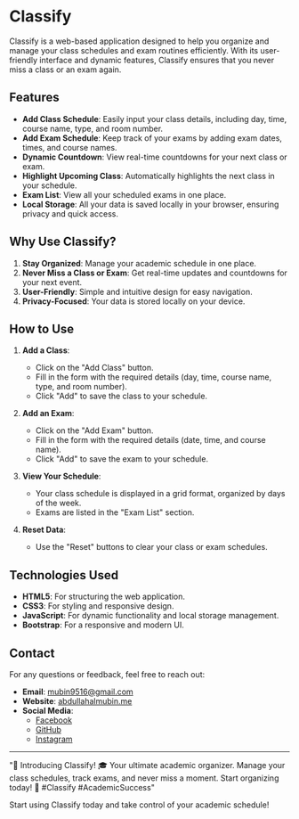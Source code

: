 # Classify

Classify is a web-based application designed to help you organize and manage your class schedules and exam routines efficiently. With its user-friendly interface and dynamic features, Classify ensures that you never miss a class or an exam again.

## Features

- **Add Class Schedule**: Easily input your class details, including day, time, course name, type, and room number.
- **Add Exam Schedule**: Keep track of your exams by adding exam dates, times, and course names.
- **Dynamic Countdown**: View real-time countdowns for your next class or exam.
- **Highlight Upcoming Class**: Automatically highlights the next class in your schedule.
- **Exam List**: View all your scheduled exams in one place.
- **Local Storage**: All your data is saved locally in your browser, ensuring privacy and quick access.

## Why Use Classify?

1. **Stay Organized**: Manage your academic schedule in one place.
2. **Never Miss a Class or Exam**: Get real-time updates and countdowns for your next event.
3. **User-Friendly**: Simple and intuitive design for easy navigation.
4. **Privacy-Focused**: Your data is stored locally on your device.

## How to Use

1. **Add a Class**:
   - Click on the "Add Class" button.
   - Fill in the form with the required details (day, time, course name, type, and room number).
   - Click "Add" to save the class to your schedule.

2. **Add an Exam**:
   - Click on the "Add Exam" button.
   - Fill in the form with the required details (date, time, and course name).
   - Click "Add" to save the exam to your schedule.

3. **View Your Schedule**:
   - Your class schedule is displayed in a grid format, organized by days of the week.
   - Exams are listed in the "Exam List" section.

4. **Reset Data**:
   - Use the "Reset" buttons to clear your class or exam schedules.

## Technologies Used

- **HTML5**: For structuring the web application.
- **CSS3**: For styling and responsive design.
- **JavaScript**: For dynamic functionality and local storage management.
- **Bootstrap**: For a responsive and modern UI.

## Contact

For any questions or feedback, feel free to reach out:

- **Email**: [mubin9516@gmail.com](mailto:mubin9516@gmail.com)
- **Website**: [abdullahalmubin.me](https://abdullahalmubin.me)
- **Social Media**:
  - [Facebook](https://www.facebook.com/abdullahalmubin69)
  - [GitHub](https://github.com/mubin25-dodu)
  - [Instagram](https://www.instagram.com/abdullahalmubin69/)

---

"🚀 Introducing Classify! 🎓 Your ultimate academic organizer. Manage your class schedules, track exams, and never miss a moment. Start organizing today! 🌟 #Classify #AcademicSuccess"

Start using Classify today and take control of your academic schedule!
